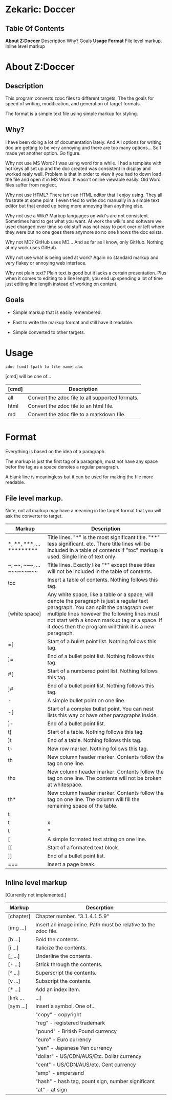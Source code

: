 
# Zekaric: Doccer

## Table Of Contents
**About Z:Doccer**
 Description
 Why?
 Goals
**Usage**
**Format**
 File level markup.
 Inline level markup

# About Z:Doccer

## Description

This program converts zdoc files to different targets.  The the goals for speed of writing, modification, and generation of target formats.

The format is a simple text file using simple markup for styling.

## Why?

I have been doing a lot of documentation lately.  And All options for writing doc are getting to be very annoying and there are too many options...  So I made yet another option.  Go figure.

Why not use MS Word?  I was using word for a while.  I had a template with hot keys all set up and the doc created was consistent in display and worked realy well.  Problem is that in order to view it you had to down load the file and open it in MS Word.  It wasn't online viewable easily.  Old Word files suffer from neglect.

Why not use HTML?  There isn't an HTML editor that I enjoy using.  They all frustrate at some point.  I even tried to write doc manually in a simple text editor but that ended up being more annoying than anything else.

Why not use a Wiki?  Markup languages on wiki's are not consistent.  Sometimes hard to get what you want.  At work the wiki's and software we used changed over time so old stuff was not easy to port over or left where they were but no one goes there anymore so no one knows the doc exists.

Why not MD?  GitHub uses MD...  And as far as I know, only GitHub.  Nothing at my work uses GitHub.

Why not use what is being used at work?  Again no standard markup and very flakey or annoying web interface.

Why not plain text?  Plain text is good but it lacks a certain presentation.  Plus when it comes to editing to a line length, you end up spending a lot of time just editing line length instead of working on content.

## Goals

* Simple markup that is easily remembered.

* Fast to write the markup format and still have it readable.

* Simple converted to other targets.


# Usage

```
zdoc [cmd] [path to file name].doc
```

[cmd] will be one of...

| [cmd] | Description |
| --- | --- |
| all | Convert the zdoc file to all supported formats. |
| html | Convert the zdoc file to an html file. |
| md | Convert the zdoc file to a markdown file. |


# Format

Everything is based on the idea of a paragraph.

The markup is just the first tag of a paragraph, must not have any space befor the tag as a space denotes a regular paragraph.

A blank line is meaningless but it can be used for making the file more readable.

## File level markup.

Note, not all markup may have a meaning in the target format that you will ask the converter to target.

| Markup | Description |
| --- | --- |
| *, **, ***, ... ********* | Title lines.  "*" is the most significant title. "**" less significant.  etc.  There title lines will be included in a table of contents if "toc" markup is used.  Single line of text only. |
| ~, ~~, ~~~, ... ~~~~~~~~~ | Title lines.  Exactly like "*" except these titles will not be included in the table of contents. |
| toc | Insert a table of contents.  Nothing follows this tag. |
| [white space] | Any white space, like a table or a space, will denote the paragraph is just a regular text paragraph.  You can split the paragraph over multiple lines however the following lines must not start with a known markup tag or a space.  If it does then the program will think it is a new paragraph. |
| =[ | Start of a bullet point list.  Nothing follows this tag. |
| ]= | End of a bullet point list.  Nothing follows this tag. |
| #[ | Start of a numbered point list.  Nothing follows this tag. |
| ]# | End of a bullet point list.  Nothing follows this tag. |
| - | A simple bullet point on one line. |
| -[ | Start of a complex bullet point.  You can nest lists this way or have other paragraphs inside. |
| ]- | End of a bullet point list. |
| t[ | Start of a table.  Nothing follows this tag. |
| ]t | End of a table.  Nothing follows this tag. |
| t- | New row marker.  Nothing follows this tag. |
| th | New column header marker.  Contents follow the tag on one line. |
| thx | New column header marker.  Contents follow the tag on one line. The contents will not be broken at whitespace. |
| th* | New column header marker.  Contents follow the tag on one line. The column will fill the remaining space of the table. |
| t| | New column marker.  Contents follow the tag on one line. |
| t|x | New column marker.  Contents follow the tag on one line.  The contents will not be broken at whitespace. |
| t|* | New column marker.  Contents follow the tag on one line.  The column will fill the remaining space of the table. |
| [ | A simple formated text string on one line. |
| [[ | Start of a formated text block. |
| ]] | End of a bullet point list. |
| === | Insert a page break. |


## Inline level markup

[Currently not implemented.]

| Markup | Descrption |
| --- | --- |
| [chapter] | Chapter number.  "3.1.4.1.5.9" |
| [img ...] | Insert an image inline.  Path must be relative to the zdoc file. |
| [b ...] | Bold the contents. |
| [i ...] | Italicize the contents. |
| [_ ...] | Underline the contents. |
| [- ...] | Strick through the contents. |
| [^ ...] | Superscript the contents. |
| [v ...] | Subscript the contents. |
| [* ...] | Add an index item. |
| [link ...|...] | Create a web link.  First ... is the line.  Second ... is the nice text. |
| [sym ...] | Insert a symbol.  One of... |
|  | "copy" - copyright |
|  | "reg" - registered trademark |
|  | "pound" - British Pound currency |
|  | "euro" - Euro currency |
|  | "yen" - Japanese Yen currency |
|  | "dollar" - US/CDN/AUS/Etc. Dollar currency |
|  | "cent" - US/CDN/AUS/etc. Cent currency |
|  | "amp" - ampersand |
|  | "hash" - hash tag, pount sign, number significant |
|  | "at" - at sign |

